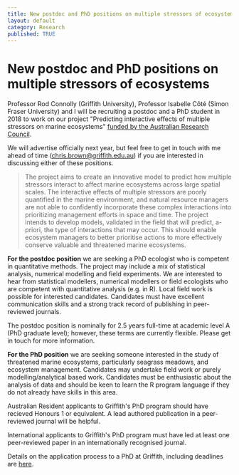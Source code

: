 ```yaml
---
title: New postdoc and PhD positions on multiple stressors of ecosystems
layout: default
category: Research
published: TRUE
---
```


# New postdoc and PhD positions on multiple stressors of ecosystems

Professor Rod Connolly (Griffith University), Professor Isabelle Côté (Simon Fraser University) and I will be recruiting a postdoc and a PhD student in 2018 to work on our project "Predicting interactive effects of multiple stressors on marine ecosystems" [funded by the Australian Research Council](http://www.seascapemodels.org/research/2017/11/10/interacting-impacts-grant.html).

We will advertise officially next year, but feel free to get in touch with me ahead of time (chris.brown@griffith.edu.au) if you are interested in discussing either of these positions.

> The project aims to create an innovative model to predict how multiple stressors interact to affect marine ecosystems across large spatial scales. The interactive effects of multiple stressors are poorly quantified in the marine environment, and natural resource managers are not able to confidently incorporate these complex interactions into prioritizing management efforts in space and time. The project intends to develop models, validated in the field that will predict, a-priori, the type of interactions that may occur. This should enable ecosystem managers to better prioritise actions to more effectively conserve valuable and threatened marine ecosystems.

**For the postdoc position** we are seeking a PhD ecologist who is competent in quantitative methods. The project may include a mix of statistical analysis, numerical modelling and field experiments. We are interested to hear from statistical modellers, numerical modellers or field ecologists who are competent with quantitative analysis (e.g. in R). Local field work is possible for interested candidates. Candidates must have excellent communication skills and a strong track record of publishing in peer-reviewed journals.

The postdoc position is nominally for 2.5 years full-time at academic level A (PhD graduate level); however, these terms are currently flexible. Please get in touch for more information.

**For the PhD position** we are seeking someone interested in the study of threatened marine ecosystems, particularly seagrass meadows, and ecosystem management. Candidates may undertake field work or purely modelling/analytical based work. Candidates must be enthusiastic about the analysis of data and should be keen to learn the R program language if they do not already have skills in this area.

Australian Resident applicants to Griffith's PhD program should have recieved Honours 1 or equivalent. A lead authored publication in a peer-reviewed journal will be helpful.

International applicants to Griffith's PhD program must have led at least one peer-reviewed paper in an internationally recognised journal.

Details on the application process to a PhD at Griffith, including deadlines are [here](https://degrees.griffith.edu.au/Program/6001/Overview/International).
